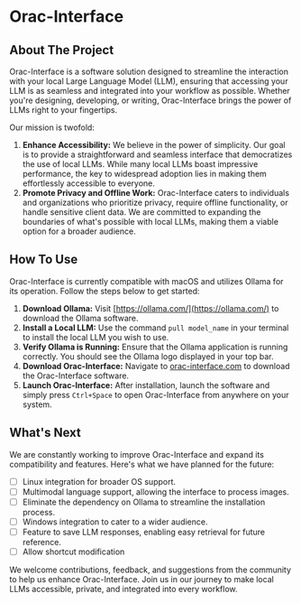 # Orac-Interface

## About The Project

Orac-Interface is a software solution designed to streamline the interaction with your local Large Language Model (LLM), ensuring that accessing your LLM is as seamless and integrated into your workflow as possible. Whether you're designing, developing, or writing, Orac-Interface brings the power of LLMs right to your fingertips.

Our mission is twofold:
1. **Enhance Accessibility:** We believe in the power of simplicity. Our goal is to provide a straightforward and seamless interface that democratizes the use of local LLMs. While many local LLMs boast impressive performance, the key to widespread adoption lies in making them effortlessly accessible to everyone.
2. **Promote Privacy and Offline Work:** Orac-Interface caters to individuals and organizations who prioritize privacy, require offline functionality, or handle sensitive client data. We are committed to expanding the boundaries of what's possible with local LLMs, making them a viable option for a broader audience.

## How To Use

Orac-Interface is currently compatible with macOS and utilizes Ollama for its operation. Follow the steps below to get started:

1. **Download Ollama:** Visit [https://ollama.com/](https://ollama.com/) to download the Ollama software.
2. **Install a Local LLM:** Use the command `pull model_name` in your terminal to install the local LLM you wish to use.
3. **Verify Ollama is Running:** Ensure that the Ollama application is running correctly. You should see the Ollama logo displayed in your top bar.
4. **Download Orac-Interface:** Navigate to [orac-interface.com](http://orac-interface.com) to download the Orac-Interface software.
5. **Launch Orac-Interface:** After installation, launch the software and simply press `Ctrl+Space` to open Orac-Interface from anywhere on your system.

## What's Next

We are constantly working to improve Orac-Interface and expand its compatibility and features. Here's what we have planned for the future:

- [ ] Linux integration for broader OS support.
- [ ] Multimodal language support, allowing the interface to process images.
- [ ] Eliminate the dependency on Ollama to streamline the installation process.
- [ ] Windows integration to cater to a wider audience.
- [ ] Feature to save LLM responses, enabling easy retrieval for future reference.
- [ ] Allow shortcut modification

We welcome contributions, feedback, and suggestions from the community to help us enhance Orac-Interface. Join us in our journey to make local LLMs accessible, private, and integrated into every workflow.
